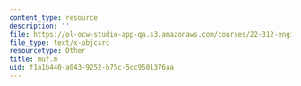 ```yaml
---
content_type: resource
description: ''
file: https://ol-ocw-studio-app-qa.s3.amazonaws.com/courses/22-312-engineering-of-nuclear-reactors-fall-2015/f1a1b440a0439252b75c5cc9501376aa_muf.m
file_type: text/x-objcsrc
resourcetype: Other
title: muf.m
uid: f1a1b440-a043-9252-b75c-5cc9501376aa
---
```

